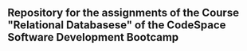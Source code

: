 ## Repository for the assignments of the Course "Relational Databasese" of the CodeSpace Software Development Bootcamp
